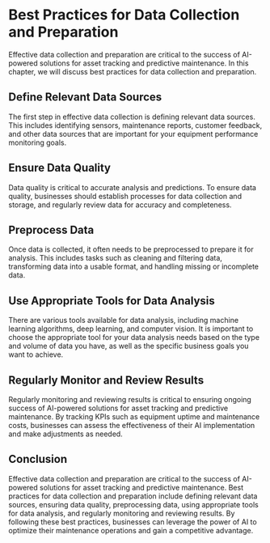 Best Practices for Data Collection and Preparation
==================================================================================================================================================

Effective data collection and preparation are critical to the success of AI-powered solutions for asset tracking and predictive maintenance. In this chapter, we will discuss best practices for data collection and preparation.

Define Relevant Data Sources
----------------------------

The first step in effective data collection is defining relevant data sources. This includes identifying sensors, maintenance reports, customer feedback, and other data sources that are important for your equipment performance monitoring goals.

Ensure Data Quality
-------------------

Data quality is critical to accurate analysis and predictions. To ensure data quality, businesses should establish processes for data collection and storage, and regularly review data for accuracy and completeness.

Preprocess Data
---------------

Once data is collected, it often needs to be preprocessed to prepare it for analysis. This includes tasks such as cleaning and filtering data, transforming data into a usable format, and handling missing or incomplete data.

Use Appropriate Tools for Data Analysis
---------------------------------------

There are various tools available for data analysis, including machine learning algorithms, deep learning, and computer vision. It is important to choose the appropriate tool for your data analysis needs based on the type and volume of data you have, as well as the specific business goals you want to achieve.

Regularly Monitor and Review Results
------------------------------------

Regularly monitoring and reviewing results is critical to ensuring ongoing success of AI-powered solutions for asset tracking and predictive maintenance. By tracking KPIs such as equipment uptime and maintenance costs, businesses can assess the effectiveness of their AI implementation and make adjustments as needed.

Conclusion
----------

Effective data collection and preparation are critical to the success of AI-powered solutions for asset tracking and predictive maintenance. Best practices for data collection and preparation include defining relevant data sources, ensuring data quality, preprocessing data, using appropriate tools for data analysis, and regularly monitoring and reviewing results. By following these best practices, businesses can leverage the power of AI to optimize their maintenance operations and gain a competitive advantage.

